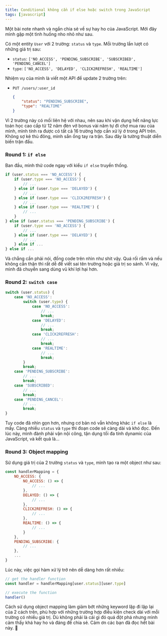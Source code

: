 ```yaml
---
title: Conditional không cần if else hoặc switch trong JavaScript
tags: [javascript]
---
```


Một bài note nhanh và ngắn chia sẻ về sự hay ho của JavaScript. Mới đây mình gặp một tình huống nho nhỏ như sau.

<!-- truncate -->

Có một entity `User` với 2 trường: `status` và `type`. Mỗi trường lần lượt có những giá trị sau:
- `status`: `['NO_ACCESS', 'PENDING_SUBSCRIBE', 'SUBSCRIBED', 'PENDING_CANCEL']`
- `type`: `['NO_ACCESS', 'DELAYED', 'CLICK2REFRESH', 'REALTIME']`

Nhiệm vụ của mình là viết một API để update 2 trường trên:
- `PUT /users/:user_id`

	```json
	{
		"status": "PENDING_SUBSCRIBE",
		"type": "REALTIME"
	}
	```

Vì 2 trường này có mối liên hệ với nhau, nên sau khi vận dụng hết năng lực toán học cao cấp từ 12 năm đèn vở bonus vài năm tự đi chợ mua rau của mình, mình tính ra được có tất cả 16 trường hợp cần xử lý ở trong API trên. Không sợ kẻ thù đông, mình sắn ống tay ra trận. Sau đây là tường thuật diễn biến trận đấu.

### Round 1: `if else`

Ban đầu, mình thử code ngay với kiểu `if else` truyền thống.

```javascript
if (user.status === 'NO_ACCESS') {
    if (user.type === 'NO_ACCESS') {
        // ...
    } else if (user.type === 'DELAYED') {
        // ...
    } else if (user.type === 'CLICK2REFRESH') {
        // ...
    } else if (user.type === 'REALTIME') {
        // ...
    }
} else if (user.status === 'PENDING_SUBSCRIBE') {
    if (user.type === 'NO_ACCESS') {
        // ...
    } else if (user.type === 'DELAYED') {
        // ...
    } else if ...
} else if ...
```

Và chẳng cần phải nói, đống code trên nhìn như shit vậy. Quá rối rắm và nếu không cẩn thận thì rất dễ để viết sai tên trường hoặc giá trị so sánh. Vì vậy, mình đã chuyển sang dùng vũ khí lợi hại hơn.

### Round 2: `switch case`

```javascript
switch (user.status) {
    case 'NO_ACCESS':
        switch (user.type) {
            case 'NO_ACCESS':
                // ...
                break;
            case 'DELAYED':
                // ...
                break;
            case 'CLICK2REFRESH':
                // ...
                break;
            case 'REALTIME':
                // ...
                break;
        }
        break;
    case 'PENDING_SUBSCRIBE':
        // ...
        break;
    case 'SUBSCRIBED':
        // ...
        break;
    case 'PENDING_CANCEL':
        // ...
        break;
}
```

Tuy code đã nhìn gọn hơn, nhưng cơ bản nó vẫn không khác `if else` là mấy. Càng nhiều `status` và `type` thì đoạn code sẽ càng dài và khó đọc. Đến lúc này, mình đành phải vận nội công, tận dụng tối đa tính dynamic của JavaScript, và kết quả là...

### Round 3: Object mapping

Sử dụng giá trị của 2 trường `status` và `type`, mình tạo ra một object như sau:

```javascript
const handlerMapping = {
    NO_ACCESS: {
        NO_ACCESS: () => {
            // ...
        },
        DELAYED: () => {
            // ...
        },
        CLICK2REFRESH: () => {
            // ...
        },
        REALTIME: () => {
            // ...
        }
    },
    PENDING_SUBSCRIBE: {
        // ...
    },
    ...
}
```

Lúc này, việc gọi hàm xử lý trở nên dễ dàng hơn rất nhiều:

```javascript
// get the handler function
const handler = handlerMapping[user.status][user.type]

// execute the function
handler()
```

Cách sử dụng object mapping làm giảm bớt những keyword lặp đi lặp lại của 2 cách trên, phù hợp với những trường hợp điều kiện check dài với mỗi trường có nhiều giá trị. Dù không phải là cái gì đó quá đột phá nhưng mình cảm thấy khá hay ho và đáng để chia sẻ. Cảm ơn các bạn đã đọc hết bài này. 🤗
